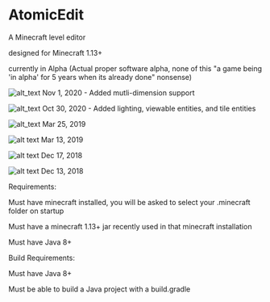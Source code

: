 # AtomicEdit
A Minecraft level editor

designed for Minecraft 1.13+

currently in Alpha (Actual proper software alpha, none of this "a game being 'in alpha' for 5 years when its already done" nonsense)

![alt_text](https://i.imgur.com/U3mJV0I.png)
Nov 1, 2020 - Added mutli-dimension support

![alt_text](https://i.imgur.com/hhjUDZ9.png)
Oct 30, 2020 - Added lighting, viewable entities, and tile entities

![alt_text](https://i.imgur.com/neMGrCN.png)
Mar 25, 2019

![alt text](https://i.imgur.com/eMetozh.png)
Mar 13, 2019

![alt text](https://i.imgur.com/dv5VFnB.jpg)
Dec 17, 2018

![alt text](https://i.imgur.com/S4wYpou.jpg)
Dec 13, 2018

Requirements:

Must have minecraft installed, you will be asked to select your .minecraft folder on startup

Must have a minecraft 1.13+ jar recently used in that minecraft installation

Must have Java 8+


Build Requirements:

Must have Java 8+

Must be able to build a Java project with a build.gradle
